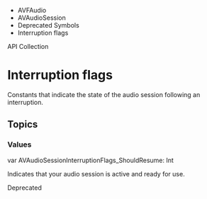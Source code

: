 

- AVFAudio
- AVAudioSession
- Deprecated Symbols
-  Interruption flags 

API Collection

# Interruption flags

Constants that indicate the state of the audio session following an interruption.

## Topics

### Values

var AVAudioSessionInterruptionFlags_ShouldResume: Int

Indicates that your audio session is active and ready for use.

Deprecated

